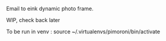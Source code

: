 Email to eink dynamic photo frame.

WIP, check back later

To be run in venv : source ~/.virtualenvs/pimoroni/bin/activate

